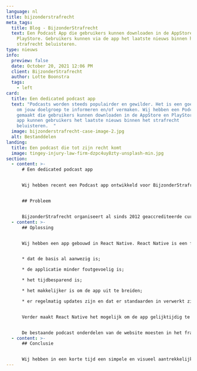 ```yaml
---
language: nl
title: bijzonderstrafrecht
meta_tags:
  title: Blog - BijzonderStrafrecht
  text: Een Podcast App die gebruikers kunnen downloaden in de AppStore en
    PlayStore. Gebruikers kunnen via de app het laatste nieuws binnen het
    strafrecht beluisteren.
type: nieuws
info:
  preview: false
  date: October 20, 2021 12:06 PM
  client: BijzonderStrafrecht
  author: Lotte Boonstra
  tags:
    - left
card:
  title: Een dedicated podcast app
  text: "Podcasts worden steeds populairder en gewilder. Het is een goede manier
    om jouw doelgroep te informeren en/of vermaken. Wij hebben een Podcast App
    gemaakt die gebruikers kunnen downloaden in de AppStore en PlayStore. Op de
    app kunnen gebruikers het laatste nieuws binnen het strafrecht
    beluisteren.  "
  image: bijzonderstrafrecht-case-image-2.jpg
  alt: Bestanddelen
landing:
  title: Een podcast die tot zijn recht komt
  image: tingey-injury-law-firm-dzpc4uy8zty-unsplash-min.jpg
section:
  - content: >-
      # Een dedicated podcast app


      Wij hebben recent een Podcast app ontwikkeld voor BijzonderStrafrecht. De app is te downloaden via de AppStore en Playstore. Op de app kunnen gebruikers het laatste nieuws binnen het strafrecht beluisteren.  


      ## Probleem


      BijzonderStrafrecht organiseert al sinds 2012 geaccrediteerde cursussen. Maar ook BijzonderStrafrecht doet mee aan digitalisering en heeft in 2021 besloten om naast (online) cursussen ook podcasts te gaan organiseren. De klant wilde dat de podcasts die op de website geplaatst werden ook toegankelijk zouden zijn via een mobiele app. De app moest simpel en visueel aantrekkelijk zijn. Daarbij wilde de klant zelf de controle hebben over de content die in de app werd geplaatst en over het beheren van de gebruikers.
  - content: >-
      ## Oplossing


      Wij hebben een app gebouwd in React Native. React Native is een framework dat wordt gebruikt om applicaties te ontwikkelen. Het framework is de basis van de app. De voordelen van werken met een framework zijn: 


      * dat de basis al aanwezig is; 

      * de applicatie minder foutgevoelig is; 

      * het tijdbesparend is; 

      * het makkelijker is om de app uit te breiden; 

      * er regelmatig updates zijn en dat er standaarden in verwerkt zijn waar iedereen zich aan houdt.  


      Verder maakt React Native het mogelijk om de app gelijktijdig te ontwikkelen voor zowel iOS als Android, wat een enorm tijdbesparend voordeel is.  


      De bestaande podcast onderdelen van de website moesten in het framework worden verwerkt en irrelevante onderdelen van de website moesten worden afgeschermd. Daarbij moesten de zichtbare onderdelen gepresenteerd worden in de huisstijl van BijzonderStrafrecht. Verder hebben wij een authenticatiedatabase en dashboard opgezet. De authenticatiedatabase is een verzameling van beveiligde informatie over alle gebruikers en via het door ons ontwikkelde dashboard kan de klant die informatie zelf beheren. Dit betekent dat de klant accounts kan aanmaken, accounts kan verwijderen en wachtwoord herstel kan regelen.
  - content: >-
      ## Conclusie


      Wij hebben in een korte tijd een simpele en visueel aantrekkelijke React Native app opgebouwd in de huisstijl van de klant met al bestaande data, waardoor de klant zelf content en gebruikers kan beheren. Dit is ideaal als jouw bedrijf het ontwikkelen van een app wil uitbesteden, maar wel controle wil hebben over de content en de gebruikers.
---
```

